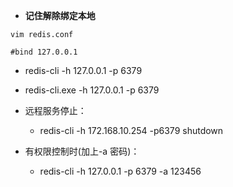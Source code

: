 -  **记住解除绑定本地**
 ```
 vim redis.conf  

 #bind 127.0.0.1
 ```


- redis-cli -h 127.0.0.1 -p 6379
- redis-cli.exe -h 127.0.0.1 -p 6379
 
- 远程服务停止：
  - redis-cli -h 172.168.10.254 -p6379 shutdown
 
- 有权限控制时(加上-a 密码)：
  - redis-cli -h 127.0.0.1 -p 6379 -a 123456
